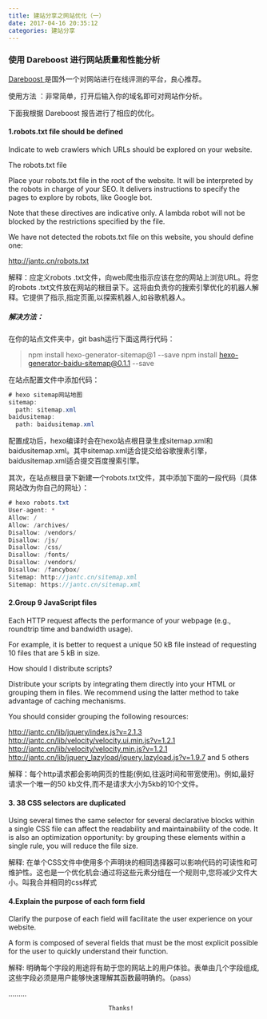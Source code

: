```yaml
---
title: 建站分享之网站优化（一）
date: 2017-04-16 20:35:12
categories: 建站分享
---
```


### 使用 Dareboost 进行网站质量和性能分析

[Dareboost ](https://www.dareboost.com/) 是国外一个对网站进行在线评测的平台，良心推荐。

使用方法 ：非常简单，打开后输入你的域名即可对网站作分析。

下面我根据 Dareboost 报告进行了相应的优化。

<!--more-->

#### 1.robots.txt file should be defined
Indicate to web crawlers which URLs should be explored on your website.

The robots.txt file

Place your robots.txt file in the root of the website. It will be interpreted by the robots in charge of your SEO. It delivers instructions to specify the pages to explore by robots, like Google bot.

Note that these directives are indicative only. A lambda robot will not be blocked by the restrictions specified by the file.

We have not detected the robots.txt file on this website, you should define one:

http://jantc.cn/robots.txt

解释：应定义robots .txt文件，向web爬虫指示应该在您的网站上浏览URL。将您的robots .txt文件放在网站的根目录下。这将由负责你的搜索引擎优化的机器人解释。它提供了指示,指定页面,以探索机器人,如谷歌机器人。

##### 解决方法：
在你的站点文件夹中，git bash运行下面这两行代码：
>npm install hexo-generator-sitemap@1 --save
npm install hexo-generator-baidu-sitemap@0.1.1 --save


在站点配置文件中添加代码：
```java
# hexo sitemap网站地图
sitemap:
  path: sitemap.xml
baidusitemap:
  path: baidusitemap.xml
```
配置成功后，hexo编译时会在hexo站点根目录生成sitemap.xml和baidusitemap.xml。其中sitemap.xml适合提交给谷歌搜素引擎，baidusitemap.xml适合提交百度搜索引擎。

其次，在站点根目录下新建一个robots.txt文件，其中添加下面的一段代码（具体网站改为你自己的网址）：
```java
# hexo robots.txt
User-agent: *
Allow: /
Allow: /archives/
Disallow: /vendors/
Disallow: /js/
Disallow: /css/
Disallow: /fonts/
Disallow: /vendors/
Disallow: /fancybox/
Sitemap: http://jantc.cn/sitemap.xml
Sitemap: https://jantc.cn/sitemap.xml
```

#### 2.Group 9 JavaScript files
Each HTTP request affects the performance of your webpage (e.g., roundtrip time and bandwidth usage).

For example, it is better to request a unique 50 kB file instead of requesting 10 files that are 5 kB in size.

How should I distribute scripts?

Distribute your scripts by integrating them directly into your HTML or grouping them in files. We recommend using the latter method to take advantage of caching mechanisms.

You should consider grouping the following resources:

http://jantc.cn/lib/jquery/index.js?v=2.1.3
http://jantc.cn/lib/velocity/velocity.ui.min.js?v=1.2.1
http://jantc.cn/lib/velocity/velocity.min.js?v=1.2.1
http://jantc.cn/lib/jquery_lazyload/jquery.lazyload.js?v=1.9.7
and 5 others

解释：每个http请求都会影响网页的性能(例如,往返时间和带宽使用)。例如,最好请求一个唯一的50 kb文件,而不是请求大小为5kb的10个文件。

#### 3. 38 CSS selectors are duplicated
Using several times the same selector for several declarative blocks within a single CSS file can affect the readability and maintainability of the code. It is also an optimization opportunity: by grouping these elements within a single rule, you will reduce the file size.

解释: 在单个CSS文件中使用多个声明块的相同选择器可以影响代码的可读性和可维护性。这也是一个优化机会:通过将这些元素分组在一个规则中,您将减少文件大小。叫我合并相同的css样式

#### 4.Explain the purpose of each form field
Clarify the purpose of each field will facilitate the user experience on your website.

A form is composed of several fields that must be the most explicit possible for the user to quickly understand their function.

解释: 明确每个字段的用途将有助于您的网站上的用户体验。表单由几个字段组成,这些字段必须是用户能够快速理解其函数最明确的。（pass）

.........


                                Thanks!